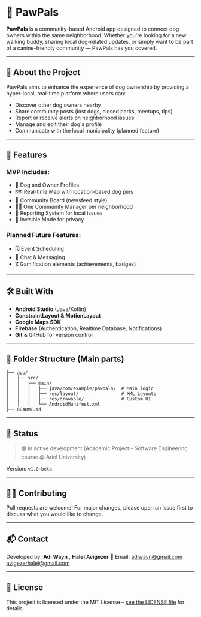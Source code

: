 # 🐾 PawPals

**PawPals** is a community-based Android app designed to connect dog owners within the same neighborhood. Whether you're looking for a new walking buddy, sharing local dog-related updates, or simply want to be part of a canine-friendly community — PawPals has you covered.

---

## 📱 About the Project
PawPals aims to enhance the experience of dog ownership by providing a hyper-local, real-time platform where users can:
- Discover other dog owners nearby
- Share community posts (lost dogs, closed parks, meetups, tips)
- Report or receive alerts on neighborhood issues
- Manage and edit their dog's profile
- Communicate with the local municipality (planned feature)

---

## 🚀 Features

### MVP Includes:
- 🐶 Dog and Owner Profiles
- 🗺️ Real-time Map with location-based dog pins
- 📢 Community Board (newsfeed style)
- 🧑‍💼 One Community Manager per neighborhood
- 📩 Reporting System for local issues
- 👻 Invisible Mode for privacy

### Planned Future Features:
- 🗓️ Event Scheduling
- 💬 Chat & Messaging
- 🎖️ Gamification elements (achievements, badges)

---

## 🛠️ Built With
- **Android Studio** (Java/Kotlin)
- **ConstraintLayout & MotionLayout**
- **Google Maps SDK**
- **Firebase** (Authentication, Realtime Database, Notifications)
- **Git** & GitHub for version control

---

## 🔧 Folder Structure (Main parts)
```
├── app/
│   ├── src/
│   │   ├── main/
│   │   │   ├── java/com/example/pawpals/  # Main logic
│   │   │   ├── res/layout/                # XML Layouts
│   │   │   ├── res/drawable/              # Custom UI
│   │   │   └── AndroidManifest.xml
├── README.md
```

---

## 🧪 Status
> 🟢 In active development (Academic Project - Software Engineering course @ Ariel University)

Version: `v1.0-beta`

---

## 👨‍💻 Contributing
Pull requests are welcome! For major changes, please open an issue first to discuss what you would like to change.

---

## 📬 Contact
Developed by: **Adi Wayn** , **Halel Avigezer**
📧 Email: [adiwayn@gmail.com](mailto:adiwayn@gmail.com)
          [avigezerhalel@gmail.com](mailto:avigezerhalel@gmail.com)

---

## 📄 License
This project is licensed under the MIT License – [see the LICENSE file](LICENSE) for details.
